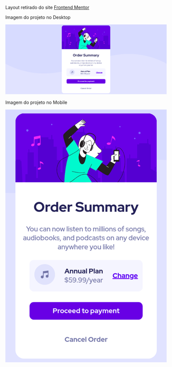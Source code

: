 Layout retirado do site [Frontend Mentor](https://www.frontendmentor.io/)

Imagem do projeto no Desktop

![Imagem do layout no desktop](https://raw.githubusercontent.com/danilo-sds/Layouts-Frontend-Mentor/main/order-summary-component/images/layout-desktop.png)

Imagem do projeto no Mobile

![Imagem do layout no mobile](https://raw.githubusercontent.com/danilo-sds/Layouts-Frontend-Mentor/main/order-summary-component/images/layout-mobile.png)
